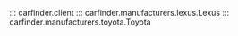 ::: carfinder.client
::: carfinder.manufacturers.lexus.Lexus
::: carfinder.manufacturers.toyota.Toyota